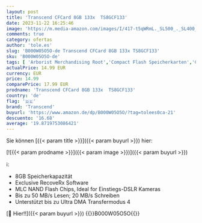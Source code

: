 ```yaml
---
layout: post
title: 'Transcend CFCard 8GB 133x  TS8GCF133'
date: 2023-11-22 16:25:46
image: 'https://m.media-amazon.com/images/I/417-t5qWRmL._SL500_._SL400_.jpg'
comments: true
category: ofertas
author: 'tole.es'
slug: 'B000W05O5O-de Transcend CFCard 8GB 133x TS8GCF133'
sku: 'B000W05O5O-de'
tags: [ 'Arborist Merchandising Root','Compact Flash Speicherkarten','Computer & Zubehör','Computer & Zubehör: Produkte mit Umwelt-Label','Datenspeicher','Elektronik & Foto','Externe Datenspeicher','Self Service','Shops','Special Features Stores','Speicherkarten','Speicherkarten & USB-Sticks','Top-Angebote','Transcend Brandshop','a4cbee59-f823-40fe-831a-7de64f655f6f_0','a4cbee59-f823-40fe-831a-7de64f655f6f_1301','a4cbee59-f823-40fe-831a-7de64f655f6f_3101','a4cbee59-f823-40fe-831a-7de64f655f6f_9901','transcend','🇩🇪', ]
actualPrice: 14.99 EUR
currency: EUR
price: 14.99
comparePrice: 17.99 EUR
prodname: 'Transcend CFCard 8GB 133x  TS8GCF133'
country: 'de'
flag: '🇩🇪'
brand: 'Transcend'
buyurl: 'https://www.amazon.de/dp/B000W05O5O/?tag=tolees0ca-21'
descuento: '16.68'
average: '19.8719753086421'
---
```


Sie können [{{< param title >}}]({{< param buyurl >}}) hier:

[![{{< param prodname >}}]({{< param image >}})]({{< param buyurl >}})

ℹ️:

- 8GB Speicherkapazität
- Exclusive RecoveRx Software
- MLC NAND Flash Chips, Ideal for Einstiegs-DSLR Kameras
- Bis zu 50 MB/s Lesen; 20 MB/s Schreiben
- Unterstützt bis zu Ultra DMA Transfermodus 4

[🛒 Hier!!]({{< param buyurl >}})
{{<world>}}B000W05O5O{{</world>}}
